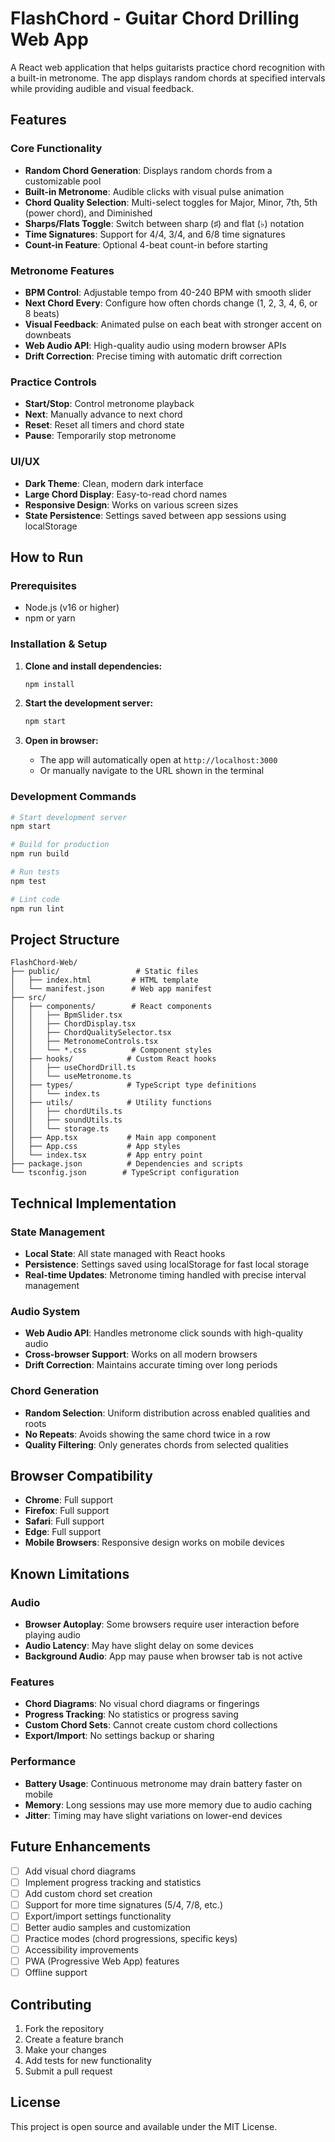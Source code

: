 # FlashChord - Guitar Chord Drilling Web App

A React web application that helps guitarists practice chord recognition with a built-in metronome. The app displays random chords at specified intervals while providing audible and visual feedback.

## Features

### Core Functionality
- **Random Chord Generation**: Displays random chords from a customizable pool
- **Built-in Metronome**: Audible clicks with visual pulse animation
- **Chord Quality Selection**: Multi-select toggles for Major, Minor, 7th, 5th (power chord), and Diminished
- **Sharps/Flats Toggle**: Switch between sharp (♯) and flat (♭) notation
- **Time Signatures**: Support for 4/4, 3/4, and 6/8 time signatures
- **Count-in Feature**: Optional 4-beat count-in before starting

### Metronome Features
- **BPM Control**: Adjustable tempo from 40-240 BPM with smooth slider
- **Next Chord Every**: Configure how often chords change (1, 2, 3, 4, 6, or 8 beats)
- **Visual Feedback**: Animated pulse on each beat with stronger accent on downbeats
- **Web Audio API**: High-quality audio using modern browser APIs
- **Drift Correction**: Precise timing with automatic drift correction

### Practice Controls
- **Start/Stop**: Control metronome playback
- **Next**: Manually advance to next chord
- **Reset**: Reset all timers and chord state
- **Pause**: Temporarily stop metronome

### UI/UX
- **Dark Theme**: Clean, modern dark interface
- **Large Chord Display**: Easy-to-read chord names
- **Responsive Design**: Works on various screen sizes
- **State Persistence**: Settings saved between app sessions using localStorage

## How to Run

### Prerequisites
- Node.js (v16 or higher)
- npm or yarn

### Installation & Setup

1. **Clone and install dependencies:**
   ```bash
   npm install
   ```

2. **Start the development server:**
   ```bash
   npm start
   ```

3. **Open in browser:**
   - The app will automatically open at `http://localhost:3000`
   - Or manually navigate to the URL shown in the terminal

### Development Commands
```bash
# Start development server
npm start

# Build for production
npm run build

# Run tests
npm test

# Lint code
npm run lint
```

## Project Structure

```
FlashChord-Web/
├── public/                 # Static files
│   ├── index.html         # HTML template
│   └── manifest.json      # Web app manifest
├── src/
│   ├── components/        # React components
│   │   ├── BpmSlider.tsx
│   │   ├── ChordDisplay.tsx
│   │   ├── ChordQualitySelector.tsx
│   │   ├── MetronomeControls.tsx
│   │   └── *.css          # Component styles
│   ├── hooks/            # Custom React hooks
│   │   ├── useChordDrill.ts
│   │   └── useMetronome.ts
│   ├── types/            # TypeScript type definitions
│   │   └── index.ts
│   ├── utils/            # Utility functions
│   │   ├── chordUtils.ts
│   │   ├── soundUtils.ts
│   │   └── storage.ts
│   ├── App.tsx           # Main app component
│   ├── App.css           # App styles
│   └── index.tsx         # App entry point
├── package.json          # Dependencies and scripts
└── tsconfig.json        # TypeScript configuration
```

## Technical Implementation

### State Management
- **Local State**: All state managed with React hooks
- **Persistence**: Settings saved using localStorage for fast local storage
- **Real-time Updates**: Metronome timing handled with precise interval management

### Audio System
- **Web Audio API**: Handles metronome click sounds with high-quality audio
- **Cross-browser Support**: Works on all modern browsers
- **Drift Correction**: Maintains accurate timing over long periods

### Chord Generation
- **Random Selection**: Uniform distribution across enabled qualities and roots
- **No Repeats**: Avoids showing the same chord twice in a row
- **Quality Filtering**: Only generates chords from selected qualities

## Browser Compatibility

- **Chrome**: Full support
- **Firefox**: Full support
- **Safari**: Full support
- **Edge**: Full support
- **Mobile Browsers**: Responsive design works on mobile devices

## Known Limitations

### Audio
- **Browser Autoplay**: Some browsers require user interaction before playing audio
- **Audio Latency**: May have slight delay on some devices
- **Background Audio**: App may pause when browser tab is not active

### Features
- **Chord Diagrams**: No visual chord diagrams or fingerings
- **Progress Tracking**: No statistics or progress saving
- **Custom Chord Sets**: Cannot create custom chord collections
- **Export/Import**: No settings backup or sharing

### Performance
- **Battery Usage**: Continuous metronome may drain battery faster on mobile
- **Memory**: Long sessions may use more memory due to audio caching
- **Jitter**: Timing may have slight variations on lower-end devices

## Future Enhancements

- [ ] Add visual chord diagrams
- [ ] Implement progress tracking and statistics
- [ ] Add custom chord set creation
- [ ] Support for more time signatures (5/4, 7/8, etc.)
- [ ] Export/import settings functionality
- [ ] Better audio samples and customization
- [ ] Practice modes (chord progressions, specific keys)
- [ ] Accessibility improvements
- [ ] PWA (Progressive Web App) features
- [ ] Offline support

## Contributing

1. Fork the repository
2. Create a feature branch
3. Make your changes
4. Add tests for new functionality
5. Submit a pull request

## License

This project is open source and available under the MIT License.
